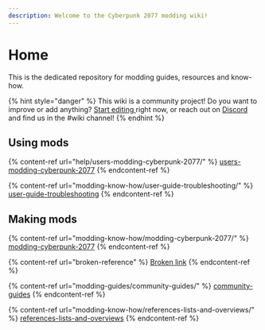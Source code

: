```yaml
---
description: Welcome to the Cyberpunk 2077 modding wiki!
---
```


# Home

This is the dedicated repository for modding guides, resources and know-how.&#x20;

{% hint style="danger" %}
This wiki is a community project! Do you want to improve or add anything? [Start editing ](https://app.gitbook.com/)right now, or reach out on [Discord](https://discord.gg/redmodding) and find us in the #wiki channel!
{% endhint %}

## Using mods

{% content-ref url="help/users-modding-cyberpunk-2077/" %}
[users-modding-cyberpunk-2077](help/users-modding-cyberpunk-2077/)
{% endcontent-ref %}

{% content-ref url="modding-know-how/user-guide-troubleshooting/" %}
[user-guide-troubleshooting](modding-know-how/user-guide-troubleshooting/)
{% endcontent-ref %}

## Making mods

{% content-ref url="modding-know-how/modding-cyberpunk-2077/" %}
[modding-cyberpunk-2077](modding-know-how/modding-cyberpunk-2077/)
{% endcontent-ref %}

{% content-ref url="broken-reference" %}
[Broken link](broken-reference)
{% endcontent-ref %}

{% content-ref url="modding-guides/community-guides/" %}
[community-guides](modding-guides/community-guides/)
{% endcontent-ref %}

{% content-ref url="modding-know-how/references-lists-and-overviews/" %}
[references-lists-and-overviews](modding-know-how/references-lists-and-overviews/)
{% endcontent-ref %}
